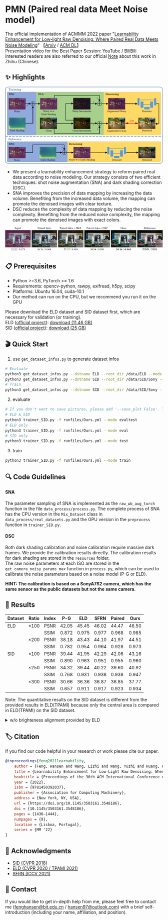 # PMN (Paired real data Meet Noise model)

The official implementation of ACMMM 2022 paper "[Learnability Enhancement for Low-light Raw Denoising: Where Paired Real Data Meets Noise Modeling](https://arxiv.org/abs/2207.06103)" 【[Arxiv](https://arxiv.org/abs/2207.06103) / [ACM DL](https://dl.acm.org/doi/10.1145/3503161.3548186)】  
Presentation video for the Best Paper Session: [YouTube](https://www.youtube.com/watch?v=fW1l73MCT-E) / [BiliBili](https://www.bilibili.com/video/BV1pG411E7mE/)  
Interested readers are also referred to our official [Note](https://zhuanlan.zhihu.com/p/544592330) about this work in Zhihu (Chinese).

## ✨ Highlights
![Pipeline](images/github/pipeline.png)
* We present a learnability enhancement strategy to reform paired real data according to noise modeling. Our strategy consists of two efficient techniques: shot noise augmentation (SNA) and dark shading correction (DSC). 
* SNA improves the precision of data mapping by increasing the data volume. Benefiting from the increased data volume, the mapping can promote the denoised images with clear texture.
* DSC reduces the complexity of data mapping by reducing the noise complexity. Benefiting from the reduced noise complexity, the mapping can promote the denoised images with exact colors.

![Ablation](images/github/ablation.png)


## 📋 Prerequisites
* Python >=3.6, PyTorch >= 1.6
* Requirements: opencv-python, rawpy, exifread, h5py, scipy
* Platforms: Ubuntu 16.04, cuda-10.1
* Our method can run on the CPU, but we recommend you run it on the GPU

Please download the ELD dataset and SID dataset first, which are necessary for validation (or training).   
ELD ([official project](https://github.com/Vandermode/ELD)): [download (11.46 GB)](https://drive.google.com/file/d/13Ge6-FY9RMPrvGiPvw7O4KS3LNfUXqEX/view?usp=sharing)  
SID ([official project](https://github.com/cchen156/Learning-to-See-in-the-Dark)):  [download (25 GB)](https://storage.googleapis.com/isl-datasets/SID/Sony.zip)

## 🎬 Quick Start
1. use `get_dataset_infos.py` to generate dataset infos
```bash 
# Evaluate
python3 get_dataset_infos.py --dstname ELD --root_dir /data/ELD --mode SonyA7S2
python3 get_dataset_infos.py --dstname SID --root_dir /data/SID/Sony --mode evaltest
# Train
python3 get_dataset_infos.py --dstname SID --root_dir /data/SID/Sony --mode train
```
2. evaluate
```bash 
# If you don't want to save pictures, please add '--save_plot False'. This option will save your time and space.
# ELD & SID
python3 trainer_SID.py -f runfiles/Ours.yml --mode evaltest
# ELD only
python3 trainer_SID.py -f runfiles/Ours.yml --mode eval
# SID only
python3 trainer_SID.py -f runfiles/Ours.yml --mode test
```
3. train
```bash 
python3 trainer_SID.py -f runfiles/Ours.yml --mode train
```

## 🔍 Code Guidelines
#### SNA
The parameter sampling of SNA is implemented as the `raw_wb_aug_torch` function in the file ```data_process/process.py```.
The complete process of SNA has the CPU version in the `Mix_Dataset` class in ```data_process/real_datasets.py``` and the GPU version in the `preprocess` function in ```trainer_SID.py```.
#### DSC
Both dark shading calibration and noise calibration require massive dark frames. We provide the calibration results directly. The calibration results for dark shading are stored in the `resources` folder.  
The raw noise parameters at each ISO are stored in the `get_camera_noisy_params_max` function in `process.py`, which can be used to calibrate the noise parameters based on a noise model (P-G or ELD).  

**HINT: The calibration is based on a SonyA7S2 camera, which has the same sensor as the public datasets but not the same camera.**

## 📄 Results

| Dataset | Ratio | Index | P-G   | ELD   | SFRN  | Paired      | Ours  |
|---------|-------|-------|-------|-------|-------|-------------|-------|
| ELD     | ×100  | PSNR  | 42.05 | 45.45 | 46.02 | 44.47       | 46.50  |
|         |       | SSIM  | 0.872 | 0.975 | 0.977 | 0.968       | 0.985 |
|         | ×200  | PSNR  | 38.18 | 43.43 | 44.10 | 41.97       | 44.51 |
|         |       | SSIM  | 0.782 | 0.954 | 0.964 | 0.928       | 0.973 |
| SID     | ×100  | PSNR  | 39.44 | 41.95 | 42.29 | 42.06       | 43.16 |
|         |       | SSIM  | 0.890 | 0.963 | 0.951 | 0.955       | 0.960  |
|         | ×250  | PSNR  | 34.32 | 39.44 | 40.22 | 39.60       | 40.92 |
|         |       | SSIM  | 0.768 | 0.931 | 0.938 | 0.938       | 0.947 |
|         | ×300  | PSNR  | 30.66 | 36.36 | 36.87 | 36.85       | 37.77 |
|         |       | SSIM  | 0.657 | 0.911 | 0.917 | 0.923       | 0.934 |

Note: The quantitative results on the SID dataset is different from the provided results in ELD(TPAMI) because only the central area is compared in ELD(TPAMI) on the SID dataset.

<details>
<summary>w/o brighteness alignment provided by ELD</summary>

| Dataset | Ratio | Index | P-G   | ELD   | SFRN  | Paired | Ours  |
|---------|-------|-------|-------|-------|-------|-------------|-------|
| ELD     | ×100  | PSNR  | 39.44 | 45.06 | 45.47 | 43.80       | 45.94 |
|         |       | SSIM  | 0.780 | 0.975 | 0.976 | 0.963       | 0.984 |
|         | ×200  | PSNR  | 33.76 | 43.21 | 43.65 | 41.54       | 44.00 |
|         |       | SSIM  | 0.609 | 0.954 | 0.962 | 0.918       | 0.968 |
| SID     | ×100  | PSNR  | 37.50 | 41.21 | 41.38 | 41.39       | 42.65 |
|         |       | SSIM  | 0.856 | 0.952 | 0.949 | 0.954       | 0.959 |
|         | ×250  | PSNR  | 31.67 | 38.54 | 39.48 | 38.90       | 40.39 |
|         |       | SSIM  | 0.765 | 0.929 | 0.937 | 0.937       | 0.946 |
|         | ×300  | PSNR  | 28.53 | 35.35 | 35.96 | 36.55       | 37.23 |
|         |       | SSIM  | 0.667 | 0.908 | 0.915 | 0.922       | 0.933 |

</details>

## 🏷️ Citation
If you find our code helpful in your research or work please cite our paper.
```bibtex
@inproceedings{feng2021learnability,
    author = {Feng, Hansen and Wang, Lizhi and Wang, Yuzhi and Huang, Hua},
    title = {Learnability Enhancement for Low-Light Raw Denoising: Where Paired Real Data Meets Noise Modeling},
    booktitle = {Proceedings of the 30th ACM International Conference on Multimedia},
    year = {2022},
    isbn = {9781450392037},
    publisher = {Association for Computing Machinery},
    address = {New York, NY, USA},
    url = {https://doi.org/10.1145/3503161.3548186},
    doi = {10.1145/3503161.3548186},
    pages = {1436–1444},
    numpages = {9},
    location = {Lisboa, Portugal},
    series = {MM '22}
}
```

## 🤝 Acknowledgments
* [SID (CVPR 2018)](https://github.com/cchen156/Learning-to-See-in-the-Dark)
* [ELD (CVPR 2020 / TPAMI 2021)](https://github.com/Vandermode/ELD)
* [SFRN (ICCV 2021)](https://github.com/zhangyi-3/noise-synthesis)

## 📧 Contact
If you would like to get in-depth help from me, please feel free to contact me (fenghansen@bit.edu.cn / hansen97@outlook.com) with a brief self-introduction (including your name, affiliation, and position).
